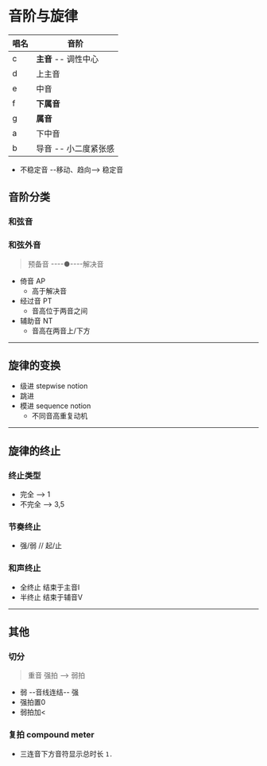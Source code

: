 # 音阶与旋律

唱名    |   音阶
-|-
c|**主音** -- 调性中心
d|上主音
e|中音
f|**下属音**
g|**属音**
a|下中音
b|导音 -- 小二度紧张感

* 不稳定音 --移动、趋向--> 稳定音

## 音阶分类

### 和弦音

### 和弦外音

> 预备音 ----●----解决音
* 倚音 AP
  * 高于解决音
* 经过音 PT
  * 音高位于两音之间
* 辅助音 NT
  * 音高在两音上/下方

---

## 旋律的变换

* 级进 stepwise notion
* 跳进
* 模进 sequence notion
  * 不同音高重复动机

---

## 旋律的终止

### 终止类型

* 完全 --> 1
* 不完全 --> 3,5

### 节奏终止

* 强/弱 // 起/止

### 和声终止

* 全终止 结束于主音Ⅰ
* 半终止 结束于辅音Ⅴ

---

## 其他

### 切分

> 重音 强拍 --> 弱拍
* 弱 --音线连结-- 强
* 强拍置0
* 弱拍加<

### 复拍 compound meter

* 三连音下方音符显示总时长 `1.`